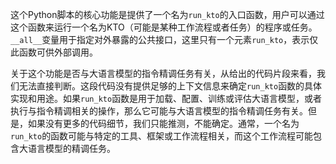 这个Python脚本的核心功能是提供了一个名为`run_kto`的入口函数，用户可以通过这个函数来运行一个名为KTO（可能是某种工作流程或者任务）的程序或任务。`__all__`变量用于指定对外暴露的公共接口，这里只有一个元素`run_kto`，表示仅此函数可供外部调用。

关于这个功能是否与大语言模型的指令精调任务有关，从给出的代码片段来看，我们无法直接判断。这段代码没有提供足够的上下文信息来确定`run_kto`函数的具体实现和用途。如果`run_kto`函数是用于加载、配置、训练或评估大语言模型，或者执行与指令精调相关的操作，那么它可能与大语言模型的指令精调任务有关。但是，如果没有更多的代码细节，我们只能推测，不能确定。通常，一个名为`run_kto`的函数可能与特定的工具、框架或工作流程相关，而这个工作流程可能包含大语言模型的精调任务。
